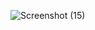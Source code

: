 ![Screenshot (15)](https://github.com/Ayyappan-skcet/React-727723eucy501-qp2/assets/151620148/6a54399f-b6df-42a2-99a4-17c23b87b713)
